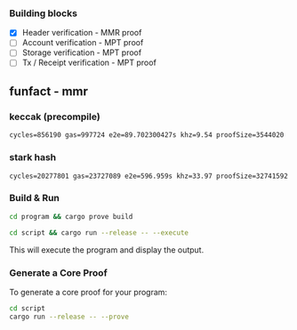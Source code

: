 ### Building blocks

- [x] Header verification - MMR proof
- [ ] Account verification - MPT proof
- [ ] Storage verification - MPT proof
- [ ] Tx / Receipt verification - MPT proof

## funfact - mmr

### keccak (precompile)

```
cycles=856190 gas=997724 e2e=89.702300427s khz=9.54 proofSize=3544020
```

### stark hash

```
cycles=20277801 gas=23727089 e2e=596.959s khz=33.97 proofSize=32741592
```

### Build & Run

```sh
cd program && cargo prove build
```

```sh
cd script && cargo run --release -- --execute
```

This will execute the program and display the output.

### Generate a Core Proof

To generate a core proof for your program:

```sh
cd script
cargo run --release -- --prove
```
